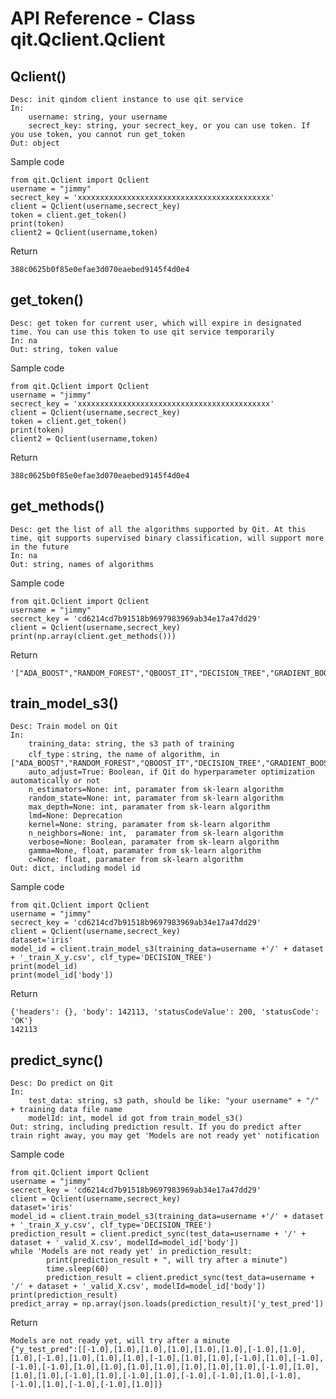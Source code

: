 # API Reference - Class qit.Qclient.Qclient 

## Qclient()

    Desc: init qindom client instance to use qit service
    In: 
        username: string, your username
        secrect_key: string, your secrect_key, or you can use token. If you use token, you cannot run get_token
    Out: object
    
<p>Sample code

    from qit.Qclient import Qclient
    username = "jimmy"
    secrect_key = 'xxxxxxxxxxxxxxxxxxxxxxxxxxxxxxxxxxxxxxxxxxx'
    client = Qclient(username,secrect_key)
    token = client.get_token()
    print(token)
    client2 = Qclient(username,token)

<p>Return
    
    388c0625b0f85e0efae3d070eaebed9145f4d0e4
    
## get_token()

    Desc: get token for current user, which will expire in designated time. You can use this token to use qit service temporarily
    In: na
    Out: string, token value
    
<p>Sample code

    from qit.Qclient import Qclient
    username = "jimmy"
    secrect_key = 'xxxxxxxxxxxxxxxxxxxxxxxxxxxxxxxxxxxxxxxxxxx'
    client = Qclient(username,secrect_key)
    token = client.get_token()
    print(token)
    client2 = Qclient(username,token)

<p>Return
    
    388c0625b0f85e0efae3d070eaebed9145f4d0e4

## get_methods()
    
    Desc: get the list of all the algorithms supported by Qit. At this time, qit supports supervised binary classification, will support more in the future
    In: na
    Out: string, names of algorithms
    
<p>Sample code
    
    from qit.Qclient import Qclient
    username = "jimmy"
    secrect_key = 'cd6214cd7b91518b9697983969ab34e17a47dd29'
    client = Qclient(username,secrect_key)
    print(np.array(client.get_methods()))


<p>Return

    '["ADA_BOOST","RANDOM_FOREST","QBOOST_IT","DECISION_TREE","GRADIENT_BOOST","K_NEIGHBORS","LOGIC_REGRESSION","XGBOOST","LIGHTGBM","INFINITY"]'
    
## train_model_s3()

    Desc: Train model on Qit
    In:
        training_data: string, the s3 path of training
        clf_type：string, the name of algorithm, in ["ADA_BOOST","RANDOM_FOREST","QBOOST_IT","DECISION_TREE","GRADIENT_BOOST","K_NEIGHBORS","LOGIC_REGRESSION","XGBOOST","LIGHTGBM","INFINITY"]
        auto_adjust=True: Boolean, if Qit do hyperparameter optimization automatically or not
        n_estimators=None: int, paramater from sk-learn algorithm
        random_state=None: int, paramater from sk-learn algorithm
        max_depth=None: int, paramater from sk-learn algorithm
        lmd=None: Deprecation
        kernel=None: string, paramater from sk-learn algorithm
        n_neighbors=None: int,  paramater from sk-learn algorithm
        verbose=None: Boolean, paramater from sk-learn algorithm
        gamma=None, float, paramater from sk-learn algorithm
        c=None: float, paramater from sk-learn algorithm
    Out: dict, including model id
    
 <p>Sample code
    
    from qit.Qclient import Qclient
    username = "jimmy"
    secrect_key = 'cd6214cd7b91518b9697983969ab34e17a47dd29'
    client = Qclient(username,secrect_key)
    dataset='iris'
    model_id = client.train_model_s3(training_data=username +'/' + dataset + '_train_X_y.csv', clf_type='DECISION_TREE')
    print(model_id)
    print(model_id['body'])
    
<p>Return
    
    {'headers': {}, 'body': 142113, 'statusCodeValue': 200, 'statusCode': 'OK'}
    142113
    
## predict_sync()

    Desc: Do predict on Qit
    In:
        test_data: string, s3 path, should be like: "your username" + "/" + training data file name
        modelId: int, model id got from train_model_s3()
    Out: string, including prediction result. If you do predict after train right away, you may get 'Models are not ready yet' notification
        
<p>Sample code

    from qit.Qclient import Qclient
    username = "jimmy"
    secrect_key = 'cd6214cd7b91518b9697983969ab34e17a47dd29'
    client = Qclient(username,secrect_key)
    dataset='iris'
    model_id = client.train_model_s3(training_data=username +'/' + dataset + '_train_X_y.csv', clf_type='DECISION_TREE')
    prediction_result = client.predict_sync(test_data=username + '/' + dataset + '_valid_X.csv', modelId=model_id['body'])
    while 'Models are not ready yet' in prediction_result:
            print(prediction_result + ", will try after a minute")
            time.sleep(60)
            prediction_result = client.predict_sync(test_data=username + '/' + dataset + '_valid_X.csv', modelId=model_id['body'])
    print(prediction_result)
    predict_array = np.array(json.loads(prediction_result)['y_test_pred'])
    
<p>Return
    
    Models are not ready yet, will try after a minute
    {"y_test_pred":[[-1.0],[1.0],[1.0],[1.0],[1.0],[1.0],[-1.0],[1.0],[1.0],[-1.0],[1.0],[1.0],[1.0],[-1.0],[1.0],[1.0],[-1.0],[1.0],[-1.0],[-1.0],[-1.0],[1.0],[1.0],[1.0],[1.0],[1.0],[1.0],[1.0],[-1.0],[1.0],[1.0],[1.0],[-1.0],[1.0],[-1.0],[1.0],[-1.0],[-1.0],[1.0],[-1.0],[-1.0],[1.0],[-1.0],[-1.0],[1.0]]}
    
